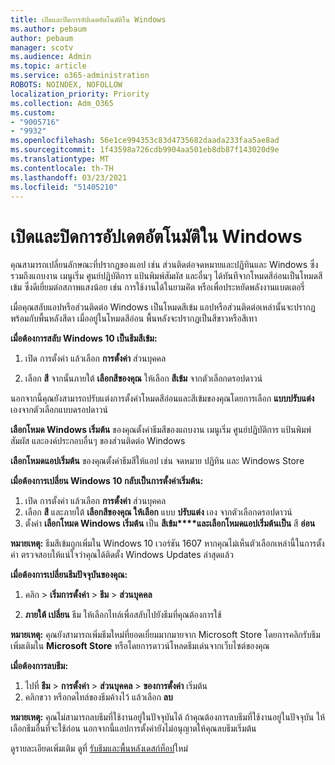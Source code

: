 ```yaml
---
title: เปิดและปิดการอัปเดตอัตโนมัติใน Windows
ms.author: pebaum
author: pebaum
manager: scotv
ms.audience: Admin
ms.topic: article
ms.service: o365-administration
ROBOTS: NOINDEX, NOFOLLOW
localization_priority: Priority
ms.collection: Adm_O365
ms.custom:
- "9005716"
- "9932"
ms.openlocfilehash: 56e1ce994353c83d4735682daada233faa5ae8ad
ms.sourcegitcommit: 1f43598a726cdb9904aa501eb8db87f143020d9e
ms.translationtype: MT
ms.contentlocale: th-TH
ms.lasthandoff: 03/23/2021
ms.locfileid: "51405210"
---
```

# <a name="turn-on-and-off-automatic-updates-in-windows"></a>เปิดและปิดการอัปเดตอัตโนมัติใน Windows

คุณสามารถเปลี่ยนลักษณะที่ปรากฏของแอป เช่น ส่วนติดต่อจดหมายและปฏิทินและ Windows ซึ่งรวมถึงแถบงาน เมนูเริ่ม ศูนย์ปฏิบัติการ แป้นพิมพ์สัมผัส และอื่นๆ ได้ทันทีจากโหมดสีอ่อนเป็นโหมดสีเข้ม ซึ่งดีเยี่ยมต่อสภาพแสงน้อย เช่น การใช้งานได้ในยามค่ิต หรือเพื่อประหยัดพลังงานแบตเตอรี่  

เมื่อคุณสลับแอปหรือส่วนติดต่อ Windows เป็นโหมดสีเข้ม แอปหรือส่วนติดต่อเหล่านั้นจะปรากฏพร้อมกับพื้นหลังสีดา เมื่ออยู่ในโหมดสีอ่อน พื้นหลังจะปรากฏเป็นสีขาวหรือสีเทา
 
**เมื่อต้องการสลับ Windows 10 เป็นธีมสีเข้ม:**

1. เปิด การตั้งค่า แล้วเลือก **การตั้งค่า** ส่วนบุคคล
  
1. เลือก **สี** จากนั้นภายใต้ **เลือกสีของคุณ** ให้เลือก **สีเข้ม** จากตัวเลือกดรอปดาวน์

นอกจากนี้คุณยังสามารถปรับแต่งการตั้งค่าโหมดสีอ่อนและสีเข้มของคุณโดยการเลือก **แบบปรับแต่ง** เองจากตัวเลือกแบบดรอปดาวน์

**เลือกโหมด Windows เริ่มต้น** ของคุณตั้งค่าธีมสีของแถบงาน เมนูเริ่ม ศูนย์ปฏิบัติการ แป้นพิมพ์สัมผัส และองค์ประกอบอื่นๆ ของส่วนติดต่อ Windows  

**เลือกโหมดแอปเริ่มต้น** ของคุณตั้งค่าธีมสีให้แอป เช่น จดหมาย ปฏิทิน และ Windows Store
 
**เมื่อต้องการเปลี่ยน Windows 10 กลับเป็นการตั้งค่าเริ่มต้น:**

1. เปิด การตั้งค่า แล้วเลือก **การตั้งค่า** ส่วนบุคคล  
1. เลือก **สี** และภายใต้ **เลือกสีของคุณ ให้เลือก** แบบ **ปรับแต่ง** เอง จากตัวเลือกดรอปดาวน์  
1. ตั้งค่า **เลือกโหมด Windows เริ่มต้น** เป็น **สีเข้ม****และเลือกโหมดแอปเริ่มต้นเป็น** สี **อ่อน**

**หมายเหตุ:** ธีมสีเข้มถูกเพิ่มใน Windows 10 เวอร์ชัน 1607 หากคุณไม่เห็นตัวเลือกเหล่านี้ในการตั้งค่า ตรวจสอบให้แน่ใจว่าคุณได้ติดตั้ง Windows Updates ล่าสุดแล้ว

**เมื่อต้องการเปลี่ยนธีมปัจจุบันของคุณ:**

1. คลิก  >  **เริ่มการตั้งค่า**  >  **ธีม**  >  **ส่วนบุคคล**  

1. **ภายใต้ เปลี่ยน** ธีม ให้เลือกไทล์เพื่อสลับไปยังธีมที่คุณต้องการใช้ 

**หมายเหตุ:** คุณยังสามารถเพิ่มธีมใหม่ที่ยอดเยี่ยมมากมายจาก Microsoft Store โดยการคลิกรับธีมเพิ่มเติมใน **Microsoft Store** หรือโดยการดาวน์โหลดธีมเด่นจากเว็บไซต์ของคุณ

**เมื่อต้องการลบธีม:**

1. ไปที่ **ธีม**  >  **การตั้งค่า**  >  **ส่วนบุคคล**  >  **ของการตั้งค่า** เริ่มต้น 
1. คลิกขวา หรือกดไทล์ของธีมค้างไว้ แล้วเลือก **ลบ** 

**หมายเหตุ:** คุณไม่สามารถลบธีมที่ใช้งานอยู่ในปัจจุบันได้ ถ้าคุณต้องการลบธีมที่ใช้งานอยู่ในปัจจุบัน ให้เลือกธีมอื่นที่จะใช้ก่อน นอกจากนี้แอปการตั้งค่ายังไม่อนุญาตให้คุณลบธีมเริ่มต้น

ดูรายละเอียดเพิ่มเติม ดูที่ [รับธีมและพื้นหลังเดสก์ท็อป](https://support.microsoft.com/windows/get-new-themes-and-desktop-backgrounds-09e3e0a6-02e3-5ecd-22a1-5d048e3cb0d3)ใหม่

